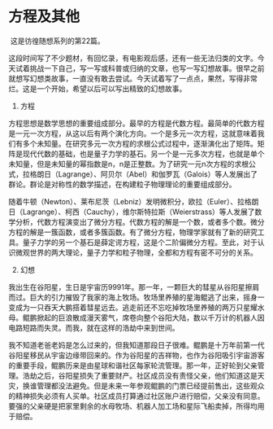# 方程及其他

​	这是彷徨随想系列的第22篇。



​	这段时间写了不少题材，有回忆录，有电影观后感，还有一些无法归类的文字。今天试着挑战一下自己，写一写或科普或归纳的文章，也写一写幻想故事。很早之前就想写幻想类故事，一直没有敢去尝试。今天试着写了一点点，果然，写得非常烂。这是一个开始，希望以后可以写出精致的幻想故事。



1. 方程

​		方程思想是数学思想的重要组成部分。最早的方程是代数方程。最简单的代数方程是一元一次方程，从这以后有两个演化方向。一个是多元一次方程，这就意味着我们有多个未知量。在研究多元一次方程的求根公式过程中，逐渐演化出了矩阵。矩阵是现代代数的基础，也是量子力学的基石。另一个是一元多次方程，也就是单个未知量，但是未知量的幂指数是n，n是正整数。为了研究一元n次方程的求根公式，拉格朗日（Lagrange）、阿贝尔（Abel）和伽罗瓦（Galois）等人发展出了群论。群论是对称性的数学描述，在构建粒子物理理论的重要组成部分。



​		随着牛顿（Newton）、莱布尼茨（Lebniz）发明微积分，欧拉（Euler）、拉格朗日（Lagrange）、柯西（Cauchy），维尔斯特拉斯（Weierstrass）等人发展了数学分析，代数方程演变出了微分方程。代数方程的解是一个数，或者多个数。微分方程的解是一簇函数，或者多簇函数。有了微分方程，物理学家就有了新的研究工具。量子力学的另一个基石是薛定谔方程，这是个二阶偏微分方程。至此，对于认识微观世界的两大理论，量子力学和粒子物理，全都和方程有密不可分的关系。



2. 幻想

   

​	我出生在谷阳星，生日是宇宙历9991年。那一年，一颗巨大的彗星从谷阳星擦肩而过。巨大的引力摧毁了我家的海上牧场。牧场里养殖的星海鲲逃了出来，摇身一变成为一只吞天大鹏搭着彗星远去。逃走前还不忘吃掉牧场里养殖的两万只星耀水母。鲲鹏掀起的巨浪散成漫天雾气，席卷向整个谷阳大陆，数以千万计的机器人因电路短路而失灵。而我，就在这样的浩劫中来到世间。



​	我不知道老爸老妈是怎么过来的，但我知道那段日子很难。鲲鹏是十万年前第一代谷阳星移民从宇宙边缘带回来的。作为谷阳星的吉祥物，也作为谷阳吸引宇宙游客的重要手段，鲲鹏历来是由星球和谐社区每家轮流管理。那一年，正好轮到父亲管理。浩劫之后，谷阳星损失了重要财产。社区成员没有责怪父亲，他们知道这是天灾，换谁管理都没法避免。但是未来一年参观鲲鹏的门票已经提前售出，这些观众的精神损失必须有人买单。社区成员打算通过社区账户进行赔偿，父亲没有同意。要强的父亲硬是把家里剩余的水母牧场、机器人加工场和星际飞船卖掉，所得均用于赔偿。



